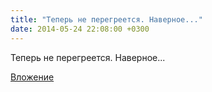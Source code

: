 ```yaml
---
title: "Теперь не перегреется. Наверное..."
date: 2014-05-24 22:08:00 +0300
---
```


Теперь не перегреется. Наверное...

[Вложение](/assets/vk_photos/2/4h3fWCCeclc.jpg)
